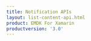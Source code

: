 ```yaml
---
title: Notification APIs
layout: list-content-api.html
product: EMDK For Xamarin
productversion: '3.0'
---
```


















